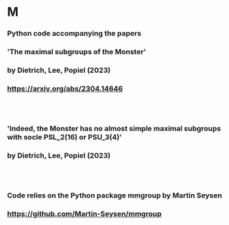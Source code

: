 # M
###
### Python code accompanying the papers
###    'The maximal subgroups of the Monster'
### by Dietrich, Lee, Popiel (2023)
### https://arxiv.org/abs/2304.14646

 <br>  
  <br>  

### 'Indeed, the Monster has no almost simple maximal subgroups with socle PSL_2(16) or PSU_3(4)'
### by Dietrich, Lee, Popiel (2023)
 <br>  
  <br>  


### Code relies on the Python package mmgroup by Martin Seysen
### https://github.com/Martin-Seysen/mmgroup
###
